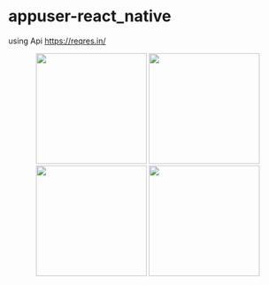 # appuser-react_native
using Api   https://reqres.in/


<p align="center">
<img src="https://user-images.githubusercontent.com/49092089/83022005-100a5b80-a055-11ea-8e56-09df74907b81.jpeg" width="200">
<img src="https://user-images.githubusercontent.com/49092089/83022002-100a5b80-a055-11ea-9a33-86f5edecd804.jpeg" width="200">
<img src="https://user-images.githubusercontent.com/49092089/83021999-0ed92e80-a055-11ea-835a-85c614c6d8a0.jpeg" width="200">
<img src="https://user-images.githubusercontent.com/49092089/83021994-0da80180-a055-11ea-9d72-df2daeda0e63.jpeg" width="200">
</p>

